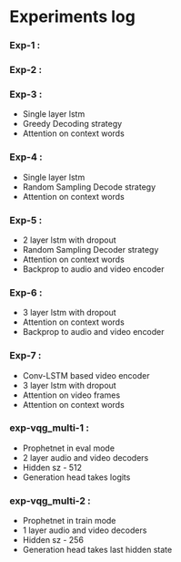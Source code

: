 
# Experiments log

### Exp-1 : 

### Exp-2 : 

### Exp-3 :

* Single layer lstm
* Greedy Decoding strategy
* Attention on context words

### Exp-4 :

* Single layer lstm
* Random Sampling Decode strategy
* Attention on context words

### Exp-5 :

* 2 layer lstm with dropout
* Random Sampling Decoder strategy
* Attention on context words
* Backprop to audio and video encoder

### Exp-6 :

* 3 layer lstm with dropout
* Attention on context words
* Backprop to audio and video encoder

### Exp-7 :

* Conv-LSTM based video encoder
* 3 layer lstm with dropout
* Attention on video frames
* Attention on context words

### exp-vqg_multi-1 :

* Prophetnet in eval mode
* 2 layer audio and video decoders
* Hidden sz - 512
* Generation head takes logits

### exp-vqg_multi-2 :

* Prophetnet in train mode
* 1 layer audio and video decoders
* Hidden sz - 256
* Generation head takes last hidden state
